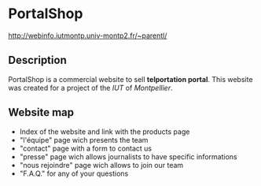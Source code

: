 # PortalShop

http://webinfo.iutmontp.univ-montp2.fr/~parentl/

## Description
PortalShop is a commercial website to sell __telportation portal__.
This website was created for a project of the _IUT_ of _Montpellier_.

## Website map
* Index of the website and link with the products page
* "l'équipe" page wich presents the team
* "contact" page with a form to contact us
* "presse" page wich allows journalists to have specific informations
* "nous rejoindre" page wich allows to join our team
* "F.A.Q." for any of your questions
